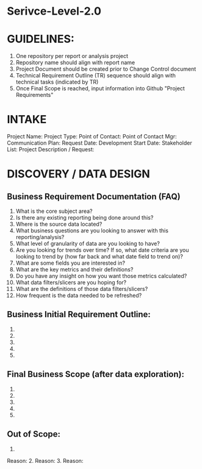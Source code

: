 # Serivce-Level-2.0

# GUIDELINES:
1. One repository per report or analysis project
2. Repository name should align with report name
3. Project Document should be created prior to Change Control document
4. Technical Requirement Outline (TR) sequence should align with technical tasks (indicated by TR)
5. Once Final Scope is reached, input information into Github "Project Requirements"

# INTAKE
Project Name:
Project Type: 
Point of Contact:
Point of Contact Mgr:
Communication Plan: 
Request Date: 
Development Start Date:
Stakeholder List:
Project Description / Request:

# DISCOVERY / DATA DESIGN
## Business Requirement Documentation (FAQ)
1. What is the core subject area?
2. Is there any existing reporting being done around this?
3. Where is the source data located?
4. What business questions are you looking to answer with this reporting/analysis?
5. What level of granularity of data are you looking to have?
6. Are you looking for trends over time? If so, what date criteria are you looking to trend by (how far back and what date field to trend on)?
7. What are some fields you are interested in?
8. What are the key metrics and their definitions?
9. Do you have any insight on how you want those metrics calculated?
10. What data filters/slicers are you hoping for?
11. What are the definitions of those data filters/slicers?
12. How frequent is the data needed to be refreshed?
## Business Initial Requirement Outline:
1.
2.
3.
4.
5.
## Final Business Scope (after data exploration):
1.
2.
3.
4.
5.
## Out of Scope:
1.
Reason:
2.
Reason:
3.
Reason:

